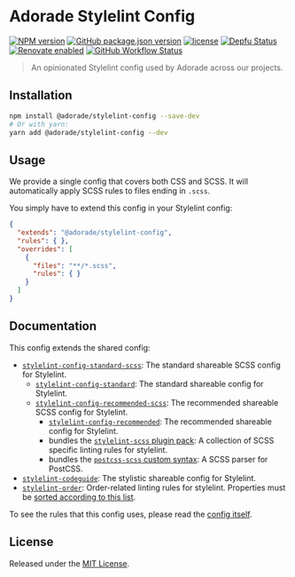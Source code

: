 # Adorade Stylelint Config

[![NPM version](http://img.shields.io/npm/v/@adorade/stylelint-config?logo=npm)](https://www.npmjs.org/package/@adorade/stylelint-config)
[![GitHub package.json version](https://img.shields.io/github/package-json/v/adorade/stylelint-config?color=green&logo=github)](https://github.com/adorade/stylelint-config/blob/main/package.json)
[![license](https://img.shields.io/github/license/adorade/stylelint-config)](https://mit-license.org)
[![Depfu Status](https://img.shields.io/depfu/dependencies/github/adorade/stylelint-config)](https://depfu.com/repos/github/adorade/stylelint-config)
[![Renovate enabled](https://img.shields.io/badge/renovate-enabled-brightgreen)](https://renovatebot.com/)
[![GitHub Workflow Status](https://img.shields.io/github/actions/workflow/status/adorade/stylelint-config/node.yml?label=Test%20CI&logo=github)](https://github.com/adorade/stylelint-config/actions/workflows/node.yml)

> An opinionated Stylelint config used by Adorade across our projects.

## Installation

```bash
npm install @adorade/stylelint-config --save-dev
# Or with yarn:
yarn add @adorade/stylelint-config --dev
```

## Usage

We provide a single config that covers both CSS and SCSS. It will automatically apply SCSS rules to files ending in `.scss`.

You simply have to extend this config in your Stylelint config:

```json
{
  "extends": "@adorade/stylelint-config",
  "rules": { },
  "overrides": [
    {
      "files": "**/*.scss",
      "rules": { }
    }
  ]
}
```

## Documentation

This config extends the shared config:

- [`stylelint-config-standard-scss`](https://github.com/stylelint-scss/stylelint-config-standard-scss): The standard shareable SCSS config for Stylelint.
  - [`stylelint-config-standard`](https://github.com/stylelint/stylelint-config-standard): The standard shareable config for Stylelint.
  - [`stylelint-config-recommended-scss`](https://github.com/stylelint-scss/stylelint-config-recommended-scss): The recommended shareable SCSS config for Stylelint.
    - [`stylelint-config-recommended`](https://github.com/stylelint/stylelint-config-recommended): The recommended shareable config for Stylelint.
    - bundles the [`stylelint-scss` plugin pack](https://github.com/stylelint-scss/stylelint-scss): A collection of SCSS specific linting rules for stylelint.
    - bundles the [`postcss-scss` custom syntax](https://github.com/postcss/postcss-scss): A SCSS parser for PostCSS.
- [`stylelint-codeguide`](https://github.com/stylelint-stylistic/stylelint-config): The stylistic shareable config for Stylelint.
- [`stylelint-order`](https://github.com/hudochenkov/stylelint-order): Order-related linting rules for stylelint.
  Properties must be [sorted according to this list](https://github.com/adorade/stylelint-config/blob/main/groups.js).

To see the rules that this config uses, please read the [config itself](/index.js).

## License

Released under the [MIT License](LICENSE).
